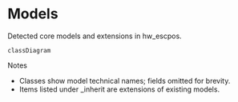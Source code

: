 # Models

Detected core models and extensions in hw_escpos.

```mermaid
classDiagram
```

Notes
- Classes show model technical names; fields omitted for brevity.
- Items listed under _inherit are extensions of existing models.
